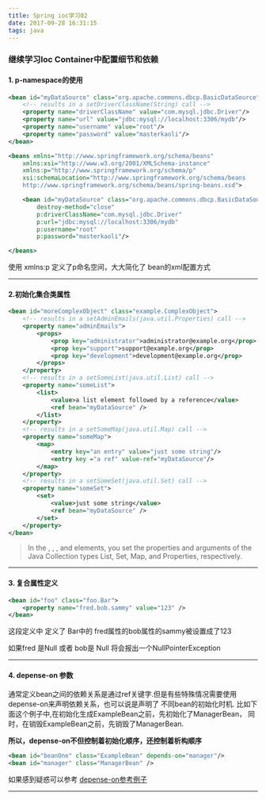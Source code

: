 ```yaml
---
title: Spring ioc学习02
date: 2017-09-28 16:31:15
tags: java
---
```


### 继续学习Ioc Container中配置细节和依赖

#### 1. p-namespace的使用

```xml
<bean id="myDataSource" class="org.apache.commons.dbcp.BasicDataSource" destroy-method="close">
    <!-- results in a setDriverClassName(String) call -->
    <property name="driverClassName" value="com.mysql.jdbc.Driver"/>
    <property name="url" value="jdbc:mysql://localhost:3306/mydb"/>
    <property name="username" value="root"/>
    <property name="password" value="masterkaoli"/>
</bean>
```
<!--more-->

```xml
<beans xmlns="http://www.springframework.org/schema/beans"
    xmlns:xsi="http://www.w3.org/2001/XMLSchema-instance"
    xmlns:p="http://www.springframework.org/schema/p"
    xsi:schemaLocation="http://www.springframework.org/schema/beans
    http://www.springframework.org/schema/beans/spring-beans.xsd">

    <bean id="myDataSource" class="org.apache.commons.dbcp.BasicDataSource"
        destroy-method="close"
        p:driverClassName="com.mysql.jdbc.Driver"
        p:url="jdbc:mysql://localhost:3306/mydb"
        p:username="root"
        p:password="masterkaoli"/>

</beans>
```

使用 xmlns:p 定义了p命名空间，大大简化了 bean的xml配置方式

---

#### 2.初始化集合类属性

```xml
<bean id="moreComplexObject" class="example.ComplexObject">
    <!-- results in a setAdminEmails(java.util.Properties) call -->
    <property name="adminEmails">
        <props>
            <prop key="administrator">administrator@example.org</prop>
            <prop key="support">support@example.org</prop>
            <prop key="development">development@example.org</prop>
        </props>
    </property>
    <!-- results in a setSomeList(java.util.List) call -->
    <property name="someList">
        <list>
            <value>a list element followed by a reference</value>
            <ref bean="myDataSource" />
        </list>
    </property>
    <!-- results in a setSomeMap(java.util.Map) call -->
    <property name="someMap">
        <map>
            <entry key="an entry" value="just some string"/>
            <entry key ="a ref" value-ref="myDataSource"/>
        </map>
    </property>
    <!-- results in a setSomeSet(java.util.Set) call -->
    <property name="someSet">
        <set>
            <value>just some string</value>
            <ref bean="myDataSource" />
        </set>
    </property>
</bean>
```

> In the <list/>, <set/>, <map/>, and <props/> elements, you set the properties and arguments of the Java Collection types List, Set, Map, and Properties, respectively.

---

#### 3. 复合属性定义

```xml
<bean id="foo" class="foo.Bar">
    <property name="fred.bob.sammy" value="123" />
</bean>
```

这段定义中 定义了 Bar中的 fred属性的bob属性的sammy被设置成了123

如果fred 是Null 或者 bob是 Null 将会报出一个NullPointerException

--- 

#### 4. depense-on 参数

通常定义bean之间的依赖关系是通过ref关键字.但是有些特殊情况需要使用depense-on来声明依赖关系，也可以说是声明了 不同bean的初始化时机. 比如下面这个例子中,在初始化生成ExampleBean之前，先初始化了ManagerBean，
同时，在销毁ExampleBean之前，先销毁了ManagerBean.

**所以，depense-on不但控制着初始化顺序，还控制着析构顺序**

```xml
<bean id="beanOne" class="ExampleBean" depends-on="manager"/>
<bean id="manager" class="ManagerBean" />
```

如果感到疑惑可以参考 [depense-on参考例子](http://yanln.iteye.com/blog/2210723)

---